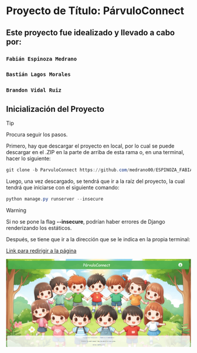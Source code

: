 # Proyecto de Título: PárvuloConnect

## Este proyecto fue idealizado y llevado a cabo por:

### `Fabián Espinoza Medrano`
### `Bastián Lagos Morales`
### `Brandon Vidal Ruiz`

## Inicialización del Proyecto

> [!Tip]
> Procura seguir los pasos.

Primero, hay que descargar el proyecto en local, por lo cual se puede descargar en el .ZIP en la parte de arriba de esta rama o, en una terminal, hacer lo siguiente:

```PowerShell
git clone -b ParvuloConnect https://github.com/medrano00/ESPINOZA_FABIAN_LAGOS_BASTIAN_VIDAL_BRANDON/
```

Luego, una vez descargado, se tendrá que ir a la raíz del proyecto, la cual tendrá que iniciarse con el siguiente comando:

```PowerShell
python manage.py runserver --insecure
```

> [!Warning]
> Si no se pone la flag **--insecure**, podrían haber errores de Django renderizando los estáticos.

Después, se tiene que ir a la dirección que se le indica en la propia terminal:

[Link para redirigir a la página](http://localhost:8000/)

![Imagen README](/static/img/imageREADME.png)
